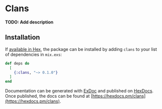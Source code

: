 # Clans

**TODO: Add description**

## Installation

If [available in Hex](https://hex.pm/docs/publish), the package can be installed
by adding `clans` to your list of dependencies in `mix.exs`:

```elixir
def deps do
  [
    {:clans, "~> 0.1.0"}
  ]
end
```

Documentation can be generated with [ExDoc](https://github.com/elixir-lang/ex_doc)
and published on [HexDocs](https://hexdocs.pm). Once published, the docs can
be found at [https://hexdocs.pm/clans](https://hexdocs.pm/clans).

